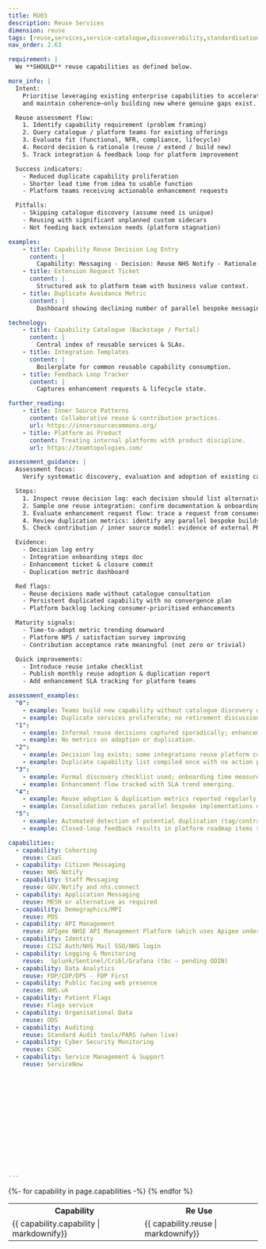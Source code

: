 ```yaml
---
title: RU03
description: Reuse Services
dimension: reuse
tags: [reuse,services,service-catalogue,discoverability,standardisation,dependencies,composition,governance,integration,dependency-mapping]
nav_order: 2.63

requirement: |
  We **SHOULD** reuse capabilities as defined below.

more_info: |
  Intent:
    Prioritise leveraging existing enterprise capabilities to accelerate delivery
    and maintain coherence—only building new where genuine gaps exist.

  Reuse assessment flow:
    1. Identify capability requirement (problem framing)
    2. Query catalogue / platform teams for existing offerings
    3. Evaluate fit (functional, NFR, compliance, lifecycle)
    4. Record decision & rationale (reuse / extend / build new)
    5. Track integration & feedback loop for platform improvement

  Success indicators:
    - Reduced duplicate capability proliferation
    - Shorter lead time from idea to usable function
    - Platform teams receiving actionable enhancement requests

  Pitfalls:
    - Skipping catalogue discovery (assume need is unique)
    - Reusing with significant unplanned custom sidecars
    - Not feeding back extension needs (platform stagnation)

examples: 
    - title: Capability Reuse Decision Log Entry
      content: |
        Capability: Messaging - Decision: Reuse NHS Notify - Rationale: SLA & feature fit.
    - title: Extension Request Ticket
      content: |
        Structured ask to platform team with business value context.
    - title: Duplicate Avoidance Metric
      content: |
        Dashboard showing declining number of parallel bespoke messaging solutions.

technology:
    - title: Capability Catalogue (Backstage / Portal)
      content: |
        Central index of reusable services & SLAs.
    - title: Integration Templates
      content: |
        Boilerplate for common reusable capability consumption.
    - title: Feedback Loop Tracker
      content: |
        Captures enhancement requests & lifecycle state.

further_reading:
    - title: Inner Source Patterns
      content: Collaborative reuse & contribution practices.
      url: https://innersourcecommons.org/
    - title: Platform as Product
      content: Treating internal platforms with product discipline.
      url: https://teamtopologies.com/

assessment_guidance: |
  Assessment focus:
    Verify systematic discovery, evaluation and adoption of existing capabilities with feedback loop to platform owners.

  Steps:
    1. Inspect reuse decision log: each decision should list alternative capabilities considered & evaluation summary.
    2. Sample one reuse integration: confirm documentation & onboarding time within target (no hidden complexity).
    3. Evaluate enhancement request flow: trace a request from consumer to platform backlog & resolution.
    4. Review duplication metrics: identify any parallel bespoke builds—assess retirement plan.
    5. Check contribution / inner source model: evidence of external PRs or issue triage participation.

  Evidence:
    - Decision log entry
    - Integration onboarding steps doc
    - Enhancement ticket & closure commit
    - Duplication metric dashboard

  Red flags:
    - Reuse decisions made without catalogue consultation
    - Persistent duplicated capability with no convergence plan
    - Platform backlog lacking consumer-prioritised enhancements

  Maturity signals:
    - Time-to-adopt metric trending downward
    - Platform NPS / satisfaction survey improving
    - Contribution acceptance rate meaningful (not zero or trivial)

  Quick improvements:
    - Introduce reuse intake checklist
    - Publish monthly reuse adoption & duplication report
    - Add enhancement SLA tracking for platform teams

assessment_examples:
  "0":
    - example: Teams build new capability without catalogue discovery or documenting rationale.
    - example: Duplicate services proliferate; no retirement discussions.
  "1":
    - example: Informal reuse decisions captured sporadically; enhancement requests ad-hoc in chat.
    - example: No metrics on adoption or duplication.
  "2":
    - example: Decision log exists; some integrations reuse platform components; enhancement tickets raised inconsistently.
    - example: Duplicate capability list compiled once with no action plan.
  "3":
    - example: Formal discovery checklist used; onboarding time measured; duplicates have active consolidation/backlog items.
    - example: Enhancement flow tracked with SLA trend emerging.
  "4":
    - example: Reuse adoption & duplication metrics reported regularly; platform backlog prioritised by consumer value data.
    - example: Consolidation reduces parallel bespoke implementations quarter-on-quarter.
  "5":
    - example: Automated detection of potential duplication (tag/contract analysis) triggers review; time-to-adopt KPI meets target.
    - example: Closed-loop feedback results in platform roadmap items shipping within agreed SLA (>90% on time).

capabilities:
  - capability: Cohorting
    reuse: CaaS
  - capability: Citizen Messaging   
    reuse: NHS Notify
  - capability: Staff Messaging 
    reuse: GOV.Notify and nhs.connect       
  - capability: Application Messaging
    reuse: MESH or alternative as required  
  - capability: Demographics/MPI  
    reuse: PDS  
  - capability: API Management
    reuse: APIgee NHSE API Management Platform (which uses Apigee underneath)
  - capability: Identity 
    reuse: CIS2 Auth/NHS Mail SSO/NHS login              
  - capability: Logging & Monitoring
    reuse:  Splunk/Sentinel/Cribl/Grafana (tbc – pending ODIN)
  - capability: Data Analytics
    reuse: FDP/CDP/DPS - FDP First  
  - capability: Public facing web presence
    reuse: NHS.uk       
  - capability: Patient Flags
    reuse: Flags service  
  - capability: Organisational Data
    reuse: ODS
  - capability: Auditing 
    reuse: Standard Audit tools/PARS (when live)
  - capability: Cyber Security Monitoring 
    reuse: CSOC                     
  - capability: Service Management & Support
    reuse: ServiceNow    















---
```

<table>
<tr>
<th>
Capability
</th>
<th>
Re Use
</th>
</tr>
{%- for capability in page.capabilities  -%}
<tr>
<td>
{{ capability.capability  | markdownify}}
</td>
<td>
{{ capability.reuse  | markdownify}}
</td>
</tr>
{% endfor %}
</table>
